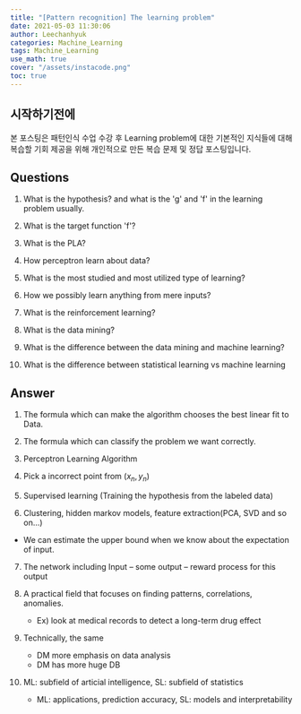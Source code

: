 ```yaml
---
title: "[Pattern recognition] The learning problem"
date: 2021-05-03 11:30:06
author: Leechanhyuk
categories: Machine_Learning
tags: Machine_Learning
use_math: true
cover: "/assets/instacode.png"
toc: true
---
```


## 시작하기전에

본 포스팅은 패턴인식 수업 수강 후 Learning problem에 대한 기본적인 지식들에 대해 복습할 기회 제공을 위해 개인적으로 만든 복습 문제 및 정답  포스팅입니다.

## Questions

 1. What is the hypothesis? and what is the 'g' and 'f' in the learning problem usually.

 2. What is the target function 'f'?

 3. What is the PLA?

 4. How perceptron learn about data?

 5. What is the most studied and most utilized type of learning?

 6. How we possibly learn anything from mere inputs?

 7. What is the reinforcement learning?

 8. What is the data mining?

 9. What is the difference between the data mining and machine learning?

 10. What is the difference between statistical learning vs machine learning

## Answer

 1. The formula which can make the algorithm chooses the best linear fit to Data.

 2. The formula which can classify the problem we want correctly.

 3. Perceptron Learning Algorithm

 4. Pick a incorrect point from $(x_n,y_n)$

 5. Supervised learning (Training the hypothesis from the labeled data)

 6. Clustering, hidden markov models, feature extraction(PCA, SVD and so on...)
   - We can estimate the upper bound when we know about the expectation of input.

 7. The network including Input – some output – reward process for this output

 8. A practical field that focuses on finding patterns, correlations, anomalies.
    - Ex) look at medical records to detect a long-term drug effect

 9. Technically, the same
    - DM more emphasis on data analysis
    - DM has more huge DB

 10. ML: subfield of articial intelligence, SL: subfield of statistics
     - ML: applications, prediction accuracy, SL: models and interpretability


